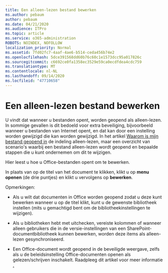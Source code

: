 ```yaml
---
title: Een alleen-lezen bestand bewerken
ms.author: pebaum
author: pebaum
ms.date: 04/21/2020
ms.audience: ITPro
ms.topic: article
ms.service: o365-administration
ROBOTS: NOINDEX, NOFOLLOW
localization_priority: Normal
ms.assetid: 7fd02fc7-4aaf-4ae6-b514-ceda456b74e2
ms.openlocfilehash: 5dce391568dd60b76c60c1e1573dcc95a017826c
ms.sourcegitcommit: c6692ce0fa1358ec3529e59ca0ecdfdea4cdc759
ms.translationtype: MT
ms.contentlocale: nl-NL
ms.lasthandoff: 09/14/2020
ms.locfileid: "47710658"
---
```

# <a name="edit-a-read-only-file"></a>Een alleen-lezen bestand bewerken

U vindt dat wanneer u bestanden opent, worden geopend als alleen-lezen. In sommige gevallen is dit bedoeld voor extra beveiliging, bijvoorbeeld wanneer u bestanden van Internet opent, en dat kan door een instelling worden gewijzigd die kan worden gewijzigd. In het artikel [Waarom is mijn bestand geopend in](https://support.office.com/article/Why-did-my-file-open-read-only-3ab4b792-da50-4b38-8628-14c64e1f1d15) de indeling alleen-lezen, maar een overzicht van scenario's waarbij een bestand alleen-lezen wordt geopend en bepaalde stappen die u kunt ondernemen om dit te wijzigen.

Hier leest u hoe u Office-bestanden opent om te bewerken.

In plaats van op de titel van het document te klikken, klikt u op **menu openen** (de drie puntjes) en klikt u vervolgens op **bewerken**.

Opmerkingen:

- Als u wilt dat documenten in Office worden geopend zodat u deze kunt bewerken wanneer u op de titel klikt, kunt u de gewenste bibliotheek instellen (mits u gemachtigd bent om de bibliotheekinstellingen te wijzigen).

- Als u bibliotheken hebt met uitchecken, vereiste kolommen of wanneer alleen gebruikers die in de versie-instellingen van een SharePoint-documentbibliotheek kunnen bewerken, worden deze items als alleen-lezen gesynchroniseerd.

- Een Office-document wordt geopend in de beveiligde weergave, zelfs als u de beleidsinstelling Office-documenten openen als gelezen/schrijven inschakelt. Raadpleeg dit artikel voor meer informatie [.](https://support.microsoft.com/help/983047/an-office-document-opens-in-protected-view-even-though-you-enable-the)

